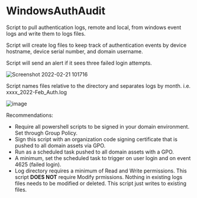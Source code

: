 # WindowsAuthAudit
Script to pull authentication logs, remote and local, from windows event logs and write them to logs files.

Script will create log files to keep track of authentication events by device hostname, device serial number, and domain username.

Script will send an alert if it sees three failed login attempts. 

![Screenshot 2022-02-21 101716](https://user-images.githubusercontent.com/58618324/154983051-5b403e2f-c582-46e6-89d0-2846369860a2.png)

Script names files relative to the directory and separates logs by month. i.e. xxxx_2022-Feb_Auth.log

![image](https://user-images.githubusercontent.com/58618324/154983187-33b363de-835c-4f4b-8edb-20b6c17ae225.png)


Recommendations:
- Require all powershell scripts to be signed in your domain environment. Set through Group Policy. 
- Sign this script with an organization code signing certificate that is pushed to all domain assets via GPO.
- Run as a scheduled task pushed to all domain assets with a GPO.
- A minimum, set the scheduled task to trigger on user login and on event 4625 (failed login). 
- Log directory requires a minimum of Read and Write permissions. This script **DOES NOT** require Modify prmissions. Nothing in existing logs files needs to be modified or deleted. This script just writes to existing files. 

